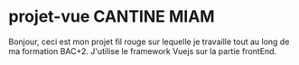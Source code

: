 # projet-vue CANTINE MIAM
Bonjour, 
ceci est mon projet fil rouge sur lequelle je travaille tout au long de ma formation BAC+2.
J'utilise le framework Vuejs sur la partie frontEnd.
